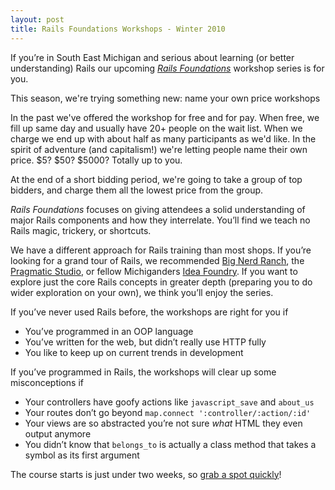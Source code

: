 ```yaml
--- 
layout: post
title: Rails Foundations Workshops - Winter 2010
---
```

<p>If you&#8217;re in South East Michigan and serious about learning (or better understanding) Rails our upcoming <a href="http://backtik.github.com"><em>Rails Foundations</em></a> workshop series is for you.</p>

<p>This season, we're trying something new: name your own price workshops</p>

<p>In the past we've offered the workshop for free and for pay. When free, we fill up same day and usually have 20+ people on the wait list.  When we charge we end up with about half as many participants as we'd like.  In the spirit of adventure (and capitalism!) we're letting people name their own price.  $5? $50? $5000? Totally up to you.</p>

<p>At the end of a short bidding period, we're going to take a group of top bidders, and charge them all the lowest price from the group.</p>

<p><em>Rails Foundations</em> focuses on giving attendees a solid understanding of major Rails components and how they interrelate. You&#8217;ll find we teach no Rails magic, trickery, or shortcuts.</p>

<p>We have a different approach for Rails training than most shops.  If you&#8217;re looking for a grand tour of Rails, we recommended <a href="http://www.bignerdranch.com/classes/beginning_ruby_on_rails.shtml">Big Nerd Ranch</a>, the <a href="http://pragmaticstudio.com/rails">Pragmatic Studio</a>, or fellow Michiganders <a href="http://ideafoundry.info/ruby-on-rails">Idea Foundry</a>.  If you want to explore just the core Rails concepts in greater depth (preparing you to do wider exploration on your own), we think you&#8217;ll enjoy the series.</p>

<p>If you&#8217;ve never used Rails before, the workshops are right for you if</p>

<ul>
<li>You&#8217;ve programmed in an OOP language</li>
<li>You&#8217;ve written for the web, but didn&#8217;t really use HTTP fully</li>
<li>You like to keep up on current trends in development</li>
</ul>

<p>If you&#8217;ve programmed in Rails, the workshops will clear up some misconceptions if</p>

<ul>
<li>Your controllers have goofy actions like <code>javascript_save</code> and <code>about_us</code></li>
<li>Your routes don&#8217;t go beyond <code>map.connect ':controller/:action/:id'</code></li>
<li>Your views are so abstracted you&#8217;re not sure <em>what</em> HTML they even output anymore</li>
<li>You didn&#8217;t know that <code>belongs_to</code> is actually a class method that takes a symbol as its first argument</li>
</ul>

<p>The course starts is just under two weeks, so <a href="http://backtik.github.com">grab a spot quickly</a>!</p>

